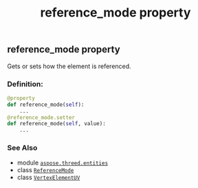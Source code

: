﻿---
title: reference_mode property
second_title: Aspose.3D for Python via .NET API References
description: 
type: docs
weight: 120
url: /python-net/aspose.threed.entities/vertexelementuv/reference_mode/
is_root: false
---

## reference_mode property


Gets or sets how the element is referenced.
### Definition:
```python
@property
def reference_mode(self):
    ...
@reference_mode.setter
def reference_mode(self, value):
    ...
```

### See Also
* module [`aspose.threed.entities`](../../)
* class [`ReferenceMode`](/3d/python-net/aspose.threed.entities/referencemode)
* class [`VertexElementUV`](/3d/python-net/aspose.threed.entities/vertexelementuv)

